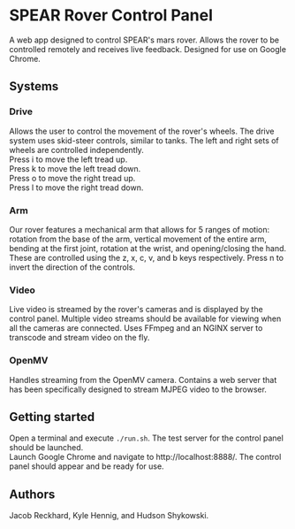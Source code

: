 # SPEAR Rover Control Panel
A web app designed to control SPEAR's mars rover. Allows the rover to be controlled remotely and receives live feedback. Designed for use on Google Chrome.

## Systems
### Drive
Allows the user to control the movement of the rover's wheels.
The drive system uses skid-steer controls, similar to tanks.
The left and right sets of wheels are controlled independently.<br>
Press i to move the left tread up.<br>
Press k to move the left tread down.<br>
Press o to move the right tread up.<br>
Press l to move the right tread down.<br>

### Arm
Our rover features a mechanical arm that allows for 5 ranges of motion:
rotation from the base of the arm, vertical movement of the entire arm,
bending at the first joint, rotation at the wrist, and opening/closing the hand.
These are controlled using the z, x, c, v, and b keys respectively.
Press n to invert the direction of the controls.

### Video
Live video is streamed by the rover's cameras and is displayed by the control panel.
Multiple video streams should be available for viewing when all the cameras are connected.
Uses FFmpeg and an NGINX server to transcode and stream video on the fly.

### OpenMV
Handles streaming from the OpenMV camera.
Contains a web server that has been specifically designed to stream MJPEG video to the browser.

## Getting started
Open a terminal and execute `./run.sh`. The test server for the control panel should be launched.<br>
Launch Google Chrome and navigate to http://localhost:8888/. The control panel should appear and be ready for use.

## Authors
Jacob Reckhard, Kyle Hennig, and Hudson Shykowski.

